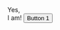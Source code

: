 <script data-name="BMC-Widget" data-cfasync="false" src="https://cdnjs.buymeacoffee.com/1.0.0/widget.prod.min.js" data-id="fighterethan" data-description="Support me on Buy me a coffee!" data-message="If you like my work here, please consider buying me a coffee!" data-color="#FF5F5F" data-position="Right" data-x_margin="18" data-y_margin="18"></script>

<!-- index.html -->

<!DOCTYPE html>
<html lang="en">
<head>
    <meta charset="utf-8">
    <title>Am I HTML already?</title>
Yes,<br>I am!
<style>
.button{
    position: relative;
    border: none;
    transition: .4s ease-in;
    z-index: 1;
  }
.button::before,
.button::after{
    position: absolute;
    content: "";
    z-index: -1;
  }
.btn-1:hover {
    border: 2px solid #ff96ad;
    color: #ff96ad;
    background-color: #17181c;
  }
</style>
</head>
<body>
<button class="btn-1">Button 1</button>
</body>
</html>
